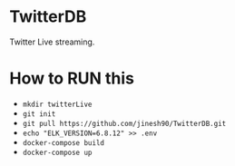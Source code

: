 # TwitterDB
Twitter Live streaming.

# How to RUN this
- `mkdir twitterLive`
- `git init`
- `git pull https://github.com/jinesh90/TwitterDB.git`
- `echo "ELK_VERSION=6.8.12" >> .env`
- `docker-compose build`
- `docker-compose up`
